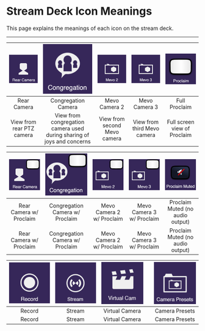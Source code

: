 # Stream Deck Icon Meanings

This page explains the meanings of each icon on the stream deck.

---

| ![](../assets/images/stream-deck/rear_camera.png) | ![](../assets/images/stream-deck/congregation.png) | ![](../assets/images/stream-deck/mevo_2.png) | ![](../assets/images/stream-deck/mevo_3.png) | ![](../assets/images/stream-deck/proclaim.png) |
|:---:|:---:|:---:|:---:|:---:|
| Rear Camera | Congregation Camera | Mevo Camera 2 | Mevo Camera 3 | Full Proclaim |
| View from rear PTZ camera | View from congregation camera used during sharing of joys and concerns | View from second Mevo camera | View from third Mevo camera | Full screen view of Proclaim |

| ![](../assets/images/stream-deck/rear_camera_proclaim.png) | ![](../assets/images/stream-deck/congregation_proclaim.png) | ![](../assets/images/stream-deck/mevo_2_proclaim.png) | ![](../assets/images/stream-deck/mevo_3_proclaim.png) | ![](../assets/images/stream-deck/proclaim_muted.png) |
|:---:|:---:|:---:|:---:|:---:|
| Rear Camera w/ Proclaim | Congregation Camera w/ Proclaim | Mevo Camera 2 w/ Proclaim | Mevo Camera 3 w/ Proclaim | Proclaim Muted (no audio output) |
| Rear Camera w/ Proclaim | Congregation Camera w/ Proclaim | Mevo Camera 2 w/ Proclaim | Mevo Camera 3 w/ Proclaim | Proclaim Muted (no audio output) |

| ![](../assets/images/stream-deck/record.png) | ![](../assets/images/stream-deck/stream.png) | ![](../assets/images/stream-deck/virtual_camera.png) |  | ![](../assets/images/stream-deck/camera_presets.png) |
|:---:|:---:|:---:|:---:|:---:|
| Record | Stream | Virtual Camera |  | Camera Presets |
| Record | Stream | Virtual Camera |  | Camera Presets |